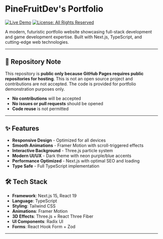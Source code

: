 # PineFruitDev's Portfolio

[![Live Demo](https://img.shields.io/badge/Live%20Demo-pinefruit.dev-blue)](https://pinefruit.dev)
[![License: All Rights Reserved](https://img.shields.io/badge/License-All%20Rights%20Reserved-red)](#license)

A modern, futuristic portfolio website showcasing full-stack development and game development expertise. Built with Next.js, TypeScript, and cutting-edge web technologies.

---

## 📝 Repository Note

This repository is **public only because GitHub Pages requires public repositories for hosting**. This is not an open source project and contributions are not accepted. The code is provided for portfolio demonstration purposes only.

- **No contributions** will be accepted
- **No issues or pull requests** should be opened
- **Code reuse** is not permitted

---

## ✨ Features

- **Responsive Design** - Optimized for all devices
- **Smooth Animations** - Framer Motion with scroll-triggered effects
- **Interactive Background** - Three.js particle system
- **Modern UI/UX** - Dark theme with neon purple/blue accents
- **Performance Optimized** - Next.js with optimal SEO and loading
- **Type Safe** - Full TypeScript implementation

## 🛠 Tech Stack

- **Framework**: Next.js 15, React 19
- **Language**: TypeScript
- **Styling**: Tailwind CSS
- **Animations**: Framer Motion
- **3D Effects**: Three.js + React Three Fiber
- **UI Components**: Radix UI
- **Forms**: React Hook Form + Zod

---
